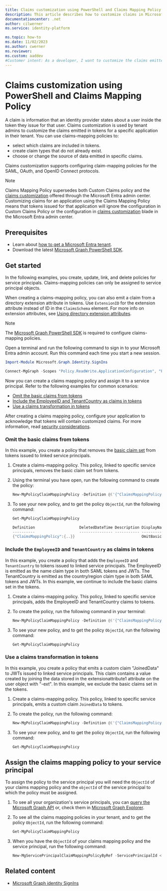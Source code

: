 ```yaml
---
title: Claims customization using PowerShell and Claims Mapping Policy
description: This article describes how to customize claims in Microsoft Entra ID using PowerShell
documentationcenter: .net
author: cilwerner
ms.service: identity-platform

ms.topic: how-to
ms.date: 11/02/2023
ms.author: cwerner
ms.reviewer: 
ms.custom: aaddev
#Customer intent: As a developer, I want to customize the claims emitted in tokens for a specific app in my tenant using PowerShell.
---
```


# Claims customization using PowerShell and Claims Mapping Policy

A claim is information that an identity provider states about a user inside the token they issue for that user. Claims customization is used by tenant admins to customize the claims emitted in tokens for a specific application in their tenant. You can use claims-mapping policies to:

- select which claims are included in tokens.
- create claim types that do not already exist.
- choose or change the source of data emitted in specific claims.

Claims customization supports configuring claim-mapping policies for the SAML, OAuth, and OpenID Connect protocols.

> [!NOTE]
> Claims Mapping Policy supersedes both Custom Claims policy and the [claims customization](saml-claims-customization.md) offered through the Microsoft Entra admin center. Customizing claims for an application using the Claims Mapping Policy means that tokens issued for that application will ignore the configuration in Custom Claims Policy or the configuration in [claims customization](saml-claims-customization.md) blade in the Microsoft Entra admin center. 

## Prerequisites

- Learn about [how to get a Microsoft Entra tenant](~/external-id/customers/quickstart-tenant-setup.md).
- Download the latest [Microsoft Graph PowerShell SDK](/powershell/microsoftgraph/installation).

## Get started

In the following examples, you create, update, link, and delete policies for service principals. Claims-mapping policies can only be assigned to service principal objects.

When creating a claims-mapping policy, you can also emit a claim from a directory extension attribute in tokens. Use `ExtensionID` for the extension attribute instead of ID in the `ClaimsSchema` element. For more info on extension attributes, see [Using directory extension attributes](~/identity-platform/schema-extensions.md).

> [!NOTE]
> The [Microsoft Graph PowerShell SDK](/powershell/microsoftgraph/installation) is required to configure claims-mapping policies.

Open a terminal and run the following command to sign in to your Microsoft Entra admin account. Run this command each time you start a new session.

```PowerShell
Import-Module Microsoft.Graph.Identity.SignIns

Connect-MgGraph -Scopes "Policy.ReadWrite.ApplicationConfiguration", "Policy.Read.All"
```

Now you can create a claims mapping policy and assign it to a service principal. Refer to the following examples for common scenarios:

- [Omit the basic claims from tokens](#omit-the-basic-claims-from-tokens)
- [Include the EmployeeID and TenantCountry as claims in tokens](#include-the-employeeid-and-tenantcountry-as-claims-in-tokens)
- [Use a claims transformation in tokens](#use-a-claims-transformation-in-tokens)

After creating a claims mapping policy, configure your application to acknowledge that tokens will contain customized claims. For more information, read [security considerations](jwt-claims-customization.md#security-considerations).

### Omit the basic claims from tokens

In this example, you create a policy that removes the [basic claim set](reference-claims-customization.md#claim-sets) from tokens issued to linked service principals.

1. Create a claims-mapping policy. This policy, linked to specific service principals, removes the basic claim set from tokens.

1. Using the terminal you have open, run the following command to create the policy:

    ```PowerShell
    New-MgPolicyClaimMappingPolicy -Definition @('{"ClaimsMappingPolicy":{"Version":1,"IncludeBasicClaimSet":"false"}}') -DisplayName "OmitBasicClaims"
    ```

1. To see your new policy, and to get the policy `ObjectId`, run the following command:

    ```PowerShell
    Get-MgPolicyClaimMappingPolicy

    Definition                    DeletedDateTime Description DisplayName      Id
    ----------                    --------------- ----------- -----------      --
    {"ClaimsMappingPolicy":{..}}                              OmitBasicClaims  36d1aa10-f9ac...
    ```

### Include the `EmployeeID` and `TenantCountry` as claims in tokens

In this example, you create a policy that adds the `EmployeeID` and `TenantCountry` to tokens issued to linked service principals. The EmployeeID is emitted as the name claim type in both SAML tokens and JWTs. The TenantCountry is emitted as the country/region claim type in both SAML tokens and JWTs. In this example, we continue to include the basic claims set in the tokens.

1. Create a claims-mapping policy. This policy, linked to specific service principals, adds the EmployeeID and TenantCountry claims to tokens.
1. To create the policy, run the following command in your terminal:

    ```PowerShell
    New-MgPolicyClaimMappingPolicy -Definition @('{"ClaimsMappingPolicy":{"Version":1,"IncludeBasicClaimSet":"true", "ClaimsSchema": [{"Source":"user","ID":"employeeid","SamlClaimType":"http://schemas.xmlsoap.org/ws/2005/05/identity/claims/employeeid","JwtClaimType":"employeeid"},{"Source":"company","ID":"tenantcountry","SamlClaimType":"http://schemas.xmlsoap.org/ws/2005/05/identity/claims/country","JwtClaimType":"country"}]}}') -DisplayName "ExtraClaimsExample"
    ```

1. To see your new policy, and to get the policy `ObjectId`, run the following command:

    ```PowerShell
    Get-MgPolicyClaimMappingPolicy
    ```

### Use a claims transformation in tokens

In this example, you create a policy that emits a custom claim "JoinedData" to JWTs issued to linked service principals. This claim contains a value created by joining the data stored in the extensionattribute1 attribute on the user object with "-ext". In this example, we exclude the basic claims set in the tokens.

1. Create a claims-mapping policy. This policy, linked to specific service principals, emits a custom claim `JoinedData` to tokens.
1. To create the policy, run the following command:

    ```PowerShell
    New-MgPolicyClaimMappingPolicy -Definition @('{"ClaimsMappingPolicy":{"Version":1,"IncludeBasicClaimSet":"true", "ClaimsSchema":[{"Source":"user","ID":"extensionattribute1"},{"Source":"transformation","ID":"DataJoin","TransformationId":"JoinTheData","JwtClaimType":"JoinedData"}],"ClaimsTransformations":[{"ID":"JoinTheData","TransformationMethod":"Join","InputClaims":[{"ClaimTypeReferenceId":"extensionattribute1","TransformationClaimType":"string1"}], "InputParameters": [{"ID":"string2","Value":"ext"},{"ID":"separator","Value":"-"}],"OutputClaims":[{"ClaimTypeReferenceId":"DataJoin","TransformationClaimType":"outputClaim"}]}]}}') -DisplayName "TransformClaimsExample"
    ```

1. To see your new policy, and to get the policy `ObjectId`, run the following command:

    ```PowerShell
    Get-MgPolicyClaimMappingPolicy
    ```

## Assign the claims mapping policy to your service principal

To assign the policy to the service principal you will need the `ObjectId` of your claims mapping policy and the `objectId` of the service principal to which the policy must be assigned.

1. To see all your organization's service principals, you can [query the Microsoft Graph API](/graph/api/serviceprincipal-list) or, check them in [Microsoft Graph Explorer](https://developer.microsoft.com/graph/graph-explorer).
1. To see all the claims mapping policies in your tenant, and to get the policy `ObjectId`, run the following command:

    ```PowerShell
    Get-MgPolicyClaimMappingPolicy
    ```

1. When you have the `ObjectId` of your claims mapping policy and the service principal, run the following command:

    ```PowerShell
    New-MgServicePrincipalClaimMappingPolicyByRef -ServicePrincipalId <servicePrincipalId> -BodyParameter @{"@odata.id" = "https://graph.microsoft.com/v1.0/policies/claimsMappingPolicies/<claimsMappingPolicyId>"}
    ```

## Related content

- [Microsoft Graph identity SignIns](/powershell/module/microsoft.graph.identity.signins)
